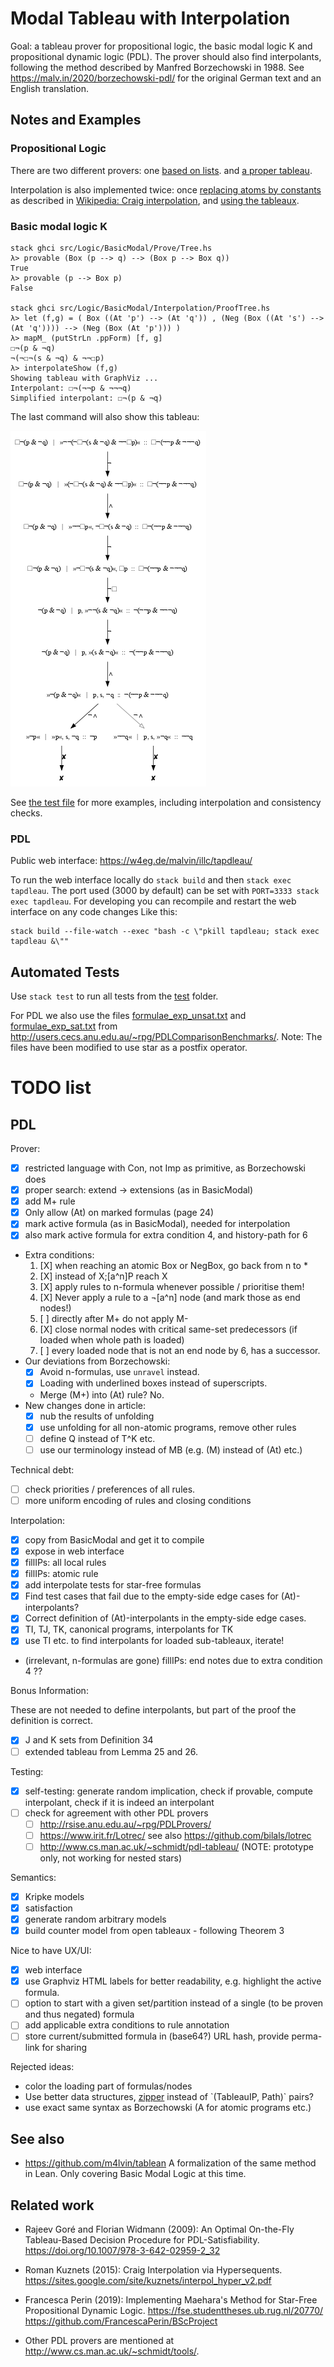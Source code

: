# Modal Tableau with Interpolation

Goal: a tableau prover for propositional logic, the basic modal logic K and propositional dynamic logic (PDL).
The prover should also find interpolants, following the method described by Manfred Borzechowski in 1988.
See <https://malv.in/2020/borzechowski-pdl/> for the original German text and an English translation.

## Notes and Examples

### Propositional Logic

There are two different provers:
one [based on lists](src/Logic/Propositional/Prove/List.hs).
and [a proper tableau](src/Logic/Propositional/Prove/Tree.hs).

Interpolation is also implemented twice:
once [replacing atoms by constants](src/Logic/Propositional/Interpolation/Naive.hs) as described in [Wikipedia: Craig interpolation](https://en.wikipedia.org/wiki/Craig_interpolation#Proof_of_Craig's_interpolation_theorem), and
 [using the tableaux](src/Logic/Propositional/Interpolation/ProofTree.hs).

### Basic modal logic K

    stack ghci src/Logic/BasicModal/Prove/Tree.hs
    λ> provable (Box (p --> q) --> (Box p --> Box q))
    True
    λ> provable (p --> Box p)
    False
    
    stack ghci src/Logic/BasicModal/Interpolation/ProofTree.hs
    λ> let (f,g) = ( Box ((At 'p') --> (At 'q')) , (Neg (Box ((At 's') --> (At 'q')))) --> (Neg (Box (At 'p'))) )
    λ> mapM_ (putStrLn .ppForm) [f, g]
    ☐¬(p & ¬q)
    ¬(¬☐¬(s & ¬q) & ¬¬☐p)
    λ> interpolateShow (f,g)
    Showing tableau with GraphViz ...
    Interpolant: ☐¬(¬¬p & ¬¬¬q)
    Simplified interpolant: ☐¬(p & ¬q)

The last command will also show this tableau:

![](docu/BasicModal-example.png)

See [the test file](test/basicmodal.hs) for more examples, including interpolation and consistency checks.

### PDL

Public web interface: <https://w4eg.de/malvin/illc/tapdleau/>

To run the web interface locally do `stack build` and then `stack exec tapdleau`.
The port used (3000 by default) can be set with `PORT=3333 stack exec tapdleau`.
For developing you can recompile and restart the web interface on any code changes Like this:

    stack build --file-watch --exec "bash -c \"pkill tapdleau; stack exec tapdleau &\""

## Automated Tests

Use `stack test` to run all tests from the [test](test/) folder.

For PDL we also use the files [formulae_exp_unsat.txt](data/formulae_exp_unsat.txt)
and [formulae_exp_sat.txt](data/formulae_exp_sat.txt)
from <http://users.cecs.anu.edu.au/~rpg/PDLComparisonBenchmarks/>.
Note: The files have been modified to use star as a postfix operator.

# TODO list

## PDL

Prover:

- [X] restricted language with Con, not Imp as primitive, as Borzechowski does
- [X] proper search: extend -> extensions (as in BasicModal)
- [X] add M+ rule
- [X] Only allow (At) on marked formulas (page 24)
- [X] mark active formula (as in BasicModal), needed for interpolation
- [X] also mark active formula for extra condition 4, and history-path for 6
- Extra conditions:
    1. [X] when reaching an atomic Box or NegBox, go back from n to *
    2. [X] instead of X;[a^n]P reach X
    3. [X] apply rules to n-formula whenever possible / prioritise them!
    4. [X] Never apply a rule to a ¬[a^n] node (and mark those as end nodes!)
    5. [ ] directly after M+ do not apply M-
    6. [X] close normal nodes with critical same-set predecessors (if loaded when whole path is loaded)
    7. [ ] every loaded node that is not an end node by 6, has a successor.
- Our deviations from Borzechowski:
    - [X] Avoid n-formulas, use `unravel` instead.
    - [X] Loading with underlined boxes instead of superscripts.
    - Merge (M+) into (At) rule? No.
- New changes done in article:
    - [X] nub the results of unfolding
    - [X] use unfolding for all non-atomic programs, remove other rules
    - [ ] define Q instead of T^K etc.
    - [ ] use our terminology instead of MB (e.g. (M) instead of (At) etc.)

Technical debt:
- [ ] check priorities / preferences of all rules.
- [ ] more uniform encoding of rules and closing conditions

Interpolation:

- [X] copy from BasicModal and get it to compile
- [X] expose in web interface
- [X] fillIPs: all local rules
- [X] fillIPs: atomic rule
- [X] add interpolate tests for star-free formulas
- [X] Find test cases that fail due to the empty-side edge cases for (At)-interpolants?
- [X] Correct definition of (At)-interpolants in the empty-side edge cases.
- [X] TI, TJ, TK, canonical programs, interpolants for TK
- [X] use TI etc. to find interpolants for loaded sub-tableaux, iterate!
- (irrelevant, n-formulas are gone) fillIPs: end notes due to extra condition 4 ??

Bonus Information:

These are not needed to define interpolants, but part of the proof the definition is correct.

- [X] J and K sets from Definition 34
- [ ] extended tableau from Lemma 25 and 26.

Testing:

- [X] self-testing: generate random implication, check if provable, compute interpolant, check if it is indeed an interpolant
- [ ] check for agreement with other PDL provers
    - [ ] http://rsise.anu.edu.au/~rpg/PDLProvers/
    - [ ] https://www.irit.fr/Lotrec/
          see also https://github.com/bilals/lotrec
    - [ ] http://www.cs.man.ac.uk/~schmidt/pdl-tableau/
          (NOTE: prototype only, not working for nested stars)

Semantics:

- [X] Kripke models
- [X] satisfaction
- [X] generate random arbitrary models
- [X] build counter model from open tableaux - following Theorem 3

Nice to have UX/UI:

- [X] web interface
- [X] use Graphviz HTML labels for better readability, e.g. highlight the active formula.
- [ ] option to start with a given set/partition instead of a single (to be proven and thus negated) formula 
- [ ] add applicable extra conditions to rule annotation
- [ ] store current/submitted formula in (base64?) URL hash, provide perma-link for sharing

Rejected ideas:

- color the loading part of formulas/nodes
- Use better data structures, [zipper](https://en.wikipedia.org/wiki/Zipper_(data_structure)) instead of `(TableauIP, Path)` pairs?
- use exact same syntax as Borzechowski (A for atomic programs etc.)

## See also

- <https://github.com/m4lvin/tablean> A formalization of the same method in Lean. Only covering Basic Modal Logic at this time.

## Related work

- Rajeev Goré and Florian Widmann (2009): An Optimal On-the-Fly Tableau-Based Decision Procedure for PDL-Satisfiability.
  <https://doi.org/10.1007/978-3-642-02959-2_32>

- Roman Kuznets (2015): Craig Interpolation via Hypersequents.
  <https://sites.google.com/site/kuznets/interpol_hyper_v2.pdf>

- Francesca Perin (2019): Implementing Maehara's Method for Star-Free Propositional Dynamic Logic.
  <https://fse.studenttheses.ub.rug.nl/20770/>
  <https://github.com/FrancescaPerin/BScProject>

- Other PDL provers are mentioned at <http://www.cs.man.ac.uk/~schmidt/tools/>.
